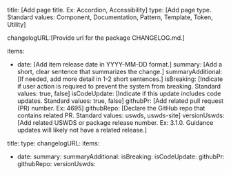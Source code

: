 <!--
  This is a guide for creating data for the "Latest Updates" section. Some things to remember:
  - Tab spacing matters in .yml files. Incorrect spacing can cause errors.
  - All comments here are instructional only and should be deleted if copied into the changelog .yml file. -->
title: [Add page title. Ex: Accordion, Accessibility]
type: [Add page type. Standard values: Component, Documentation, Pattern, Template, Token, Utility]
<!-- At this time, we do not have any packages with their own changelog files, so this item can be ignored. -->
changelogURL:[Provide url for the package CHANGELOG.md.]
<!-- Add a list of changelog items in reverse chronological order-->
items:
  <!-- Start new data item -->
  - date: [Add item release date in YYYY-MM-DD format.]
    <!--
    Add a concise summary of the change.
      This summary can often be pulled from the related release notes or PR summary and adjusted to fit the changelog format.
      Changelog summaries should be written in the past tense, use plain language, and begin with a consistent set of verbs whenever possible:
        Examples: "Fixed", "Added", "Improved", "Optimized", "Updated", "Introduced"
    If a single release item accomplished multiple tasks, break the tasks up into separate data items.
        The goal is to itemize and highlight user benefits and actions required.
    If a change item requires user action, make sure that the related PR clearly states a summary of the action required.
    -->
    summary: [Add a short, clear sentence that summarizes the change.]
    summaryAdditional: [If needed, add more detail in 1-2 short sentences.]
    isBreaking: [Indicate if user action is required to prevent the system from breaking. Standard values: true, false]
    isCodeUpdate: [Indicate if this update includes code updates. Standard values: true, false]
    <!-- Indicate where users can find more information -->
    githubPr: [Add related pull request (PR) number. Ex: 4695]
    githubRepo: [Declare the GitHub repo that contains related PR. Standard values: uswds, uswds-site]
    versionUswds: [Add related USWDS or package release number. Ex: 3.1.0. Guidance updates will likely not have a related release.]
  <!-- End new data item -->


<!-- Empty data template -->
title:
type:
changelogURL:
items:
  - date:
    summary:
    summaryAdditional:
    isBreaking:
    isCodeUpdate:
    githubPr:
    githubRepo:
    versionUswds:
